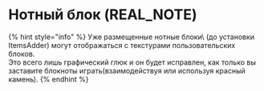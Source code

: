# Нотный блок \(REAL\_NOTE\)

{% hint style="info" %}
Уже размещенные нотные блоки\ (до установки ItemsAdder\) могут отображаться с текстурами пользовательских блоков.  
Это всего лишь графический глюк и он будет исправлен, как только вы заставите блокноты играть\(взаимодействуя или используя красный камень\).
{% endhint %}

